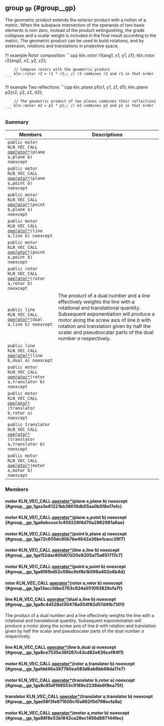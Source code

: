 ## group `gp` {#group__gp}

The geometric product extends the exterior product with a notion of a metric. When the subspace intersection of the operands of two basis elements is non-zero, instead of the product extinguishing, the grade collapses and a scalar weight is included in the final result according to the metric. The geometric product can be used to build rotations, and by extension, rotations and translations in projective space.

!!! example Rotor composition 
    ```cpp
        kln::rotor r1{ang1, x1, y1, z1};
        kln::rotor r2{ang2, x2, y2, z2};
    
        // Compose rotors with the geometric product
        kln::rotor r3 = r1 * r2;; // r3 combines r2 and r1 in that order
    ```
    

!!! example Two reflections 
    ```cpp
        kln::plane p1{x1, y1, z1, d1};
        kln::plane p2{x2, y2, z2, d2};
    
        // The geometric product of two planes combines their reflections
        kln::motor m3 = p1 * p2;; // m3 combines p2 and p1 in that order
    ```

### Summary

 Members                        | Descriptions                                
--------------------------------|---------------------------------------------
`public motor KLN_VEC_CALL ` [`operator*`](#group__gp_1gaa3e61221bb38010db55aa0b5f8e17efc)`(plane a,plane b) noexcept`             | 
`public motor KLN_VEC_CALL ` [`operator*`](#group__gp_1ga6ebccec1c450228f4d70a2862981a6ae)`(plane a,point b) noexcept`             | 
`public motor KLN_VEC_CALL ` [`operator*`](#group__gp_1ga72c655dc80b7be4642a36be1cacc39f7)`(point b,plane a) noexcept`             | 
`public motor KLN_VEC_CALL ` [`operator*`](#group__gp_1ga152dac80fd07d20e8205a75a651717c7)`(line a,line b) noexcept`             | 
`public motor KLN_VEC_CALL ` [`operator*`](#group__gp_1ga6f6fbd02c08bc9ef8e1b598a402e6b4d)`(point a,point b) noexcept`             | 
`public rotor KLN_VEC_CALL ` [`operator*`](#group__gp_1ga13acc1dbe5763c924a051093829cfa7f)`(rotor a,rotor b) noexcept`             | 
`public line KLN_VEC_CALL ` [`operator*`](#group__gp_1ga8c4d528a130478a054f82d57d4fb7301)`(dual a,line b) noexcept`             | The product of a dual number and a line effectively weights the line with a rotational and translational quantity. Subsequent exponentiation will produce a motor along the screw axis of line $b$ with rotation and translation given by half the scalar and pseudoscalar parts of the dual number $a$ respectively.
`public line KLN_VEC_CALL ` [`operator*`](#group__gp_1ga8ce7535e36f267c43cd82e636cef84f1)`(line b,dual a) noexcept`             | 
`public motor KLN_VEC_CALL ` [`operator*`](#group__gp_1gafdd46a387780ea583d6ab6bb68da17e7)`(rotor a,translator b) noexcept`             | 
`public motor KLN_VEC_CALL ` [`operator*`](#group__gp_1ga8c85df199553c9189e2238de6f8ea75f)`(translator b,rotor a) noexcept`             | 
`public translator KLN_VEC_CALL ` [`operator*`](#group__gp_1gae58f3fe871600c10a862f0d798ecfa9a)`(translator a,translator b) noexcept`             | 
`public motor KLN_VEC_CALL ` [`operator*`](#group__gp_1ga88f8e53b1842ca28ec1456d887144fec)`(motor a,motor b) noexcept`             | 

### Members

#### motor KLN_VEC_CALL  [operator*](#group__gp_1gaa3e61221bb38010db55aa0b5f8e17efc)(plane a,plane b) noexcept  {#group__gp_1gaa3e61221bb38010db55aa0b5f8e17efc}

#### motor KLN_VEC_CALL  [operator*](#group__gp_1ga6ebccec1c450228f4d70a2862981a6ae)(plane a,point b) noexcept  {#group__gp_1ga6ebccec1c450228f4d70a2862981a6ae}

#### motor KLN_VEC_CALL  [operator*](#group__gp_1ga72c655dc80b7be4642a36be1cacc39f7)(point b,plane a) noexcept  {#group__gp_1ga72c655dc80b7be4642a36be1cacc39f7}

#### motor KLN_VEC_CALL  [operator*](#group__gp_1ga152dac80fd07d20e8205a75a651717c7)(line a,line b) noexcept  {#group__gp_1ga152dac80fd07d20e8205a75a651717c7}

#### motor KLN_VEC_CALL  [operator*](#group__gp_1ga6f6fbd02c08bc9ef8e1b598a402e6b4d)(point a,point b) noexcept  {#group__gp_1ga6f6fbd02c08bc9ef8e1b598a402e6b4d}

#### rotor KLN_VEC_CALL  [operator*](#group__gp_1ga13acc1dbe5763c924a051093829cfa7f)(rotor a,rotor b) noexcept  {#group__gp_1ga13acc1dbe5763c924a051093829cfa7f}

#### line KLN_VEC_CALL  [operator*](#group__gp_1ga8c4d528a130478a054f82d57d4fb7301)(dual a,line b) noexcept  {#group__gp_1ga8c4d528a130478a054f82d57d4fb7301}

The product of a dual number and a line effectively weights the line with a rotational and translational quantity. Subsequent exponentiation will produce a motor along the screw axis of line $b$ with rotation and translation given by half the scalar and pseudoscalar parts of the dual number $a$ respectively.

#### line KLN_VEC_CALL  [operator*](#group__gp_1ga8ce7535e36f267c43cd82e636cef84f1)(line b,dual a) noexcept  {#group__gp_1ga8ce7535e36f267c43cd82e636cef84f1}

#### motor KLN_VEC_CALL  [operator*](#group__gp_1gafdd46a387780ea583d6ab6bb68da17e7)(rotor a,translator b) noexcept  {#group__gp_1gafdd46a387780ea583d6ab6bb68da17e7}

#### motor KLN_VEC_CALL  [operator*](#group__gp_1ga8c85df199553c9189e2238de6f8ea75f)(translator b,rotor a) noexcept  {#group__gp_1ga8c85df199553c9189e2238de6f8ea75f}

#### translator KLN_VEC_CALL  [operator*](#group__gp_1gae58f3fe871600c10a862f0d798ecfa9a)(translator a,translator b) noexcept  {#group__gp_1gae58f3fe871600c10a862f0d798ecfa9a}

#### motor KLN_VEC_CALL  [operator*](#group__gp_1ga88f8e53b1842ca28ec1456d887144fec)(motor a,motor b) noexcept  {#group__gp_1ga88f8e53b1842ca28ec1456d887144fec}

